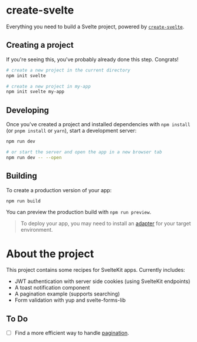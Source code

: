 # create-svelte

Everything you need to build a Svelte project, powered by [`create-svelte`](https://github.com/sveltejs/kit/tree/master/packages/create-svelte).

## Creating a project

If you're seeing this, you've probably already done this step. Congrats!

```bash
# create a new project in the current directory
npm init svelte

# create a new project in my-app
npm init svelte my-app
```

## Developing

Once you've created a project and installed dependencies with `npm install` (or `pnpm install` or `yarn`), start a development server:

```bash
npm run dev

# or start the server and open the app in a new browser tab
npm run dev -- --open
```

## Building

To create a production version of your app:

```bash
npm run build
```

You can preview the production build with `npm run preview`.

> To deploy your app, you may need to install an [adapter](https://kit.svelte.dev/docs/adapters) for your target environment.

# About the project

This project contains some recipes for SvelteKit apps. Currently includes:

- JWT authentication with server side cookies (using SvelteKit endpoints)
- A toast notification component
- A pagination example (supports searching)
- Form validation with yup and svelte-forms-lib

## To Do

- [ ] Find a more efficient way to handle [pagination](https://github.com/demetrius-mp/sveltekit-recipes/blob/d38b95e1223c08165f42a6a4a409f1d005828911/src/lib/components/Paginator/Paginator.svelte#L32).
